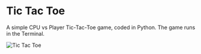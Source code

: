 # Tic Tac Toe
A simple CPU vs Player Tic-Tac-Toe game, coded in Python.
The game runs in the Terminal.

![Tic Tac Toe](https://user-images.githubusercontent.com/90675068/154848952-8582c6a5-cfb8-4012-a9d7-e0b4c15174c0.png)

